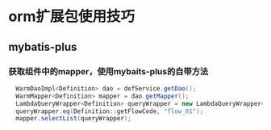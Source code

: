 # orm扩展包使用技巧

## mybatis-plus

### 获取组件中的mapper，使用mybaits-plus的自带方法
```java
  WarmDaoImpl<Definition> dao = defService.getDao();
  WarmMapper<Definition> mapper = dao.getMapper();
  LambdaQueryWrapper<Definition> queryWrapper = new LambdaQueryWrapper<>();
  queryWrapper.eq(Definition::getFlowCode, "flow_01");
  mapper.selectList(queryWrapper);
```